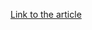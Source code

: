 [Link to the article](https://thehackernews.com/2024/12/dutch-dpa-fines-netflix-475-million-for.html)

